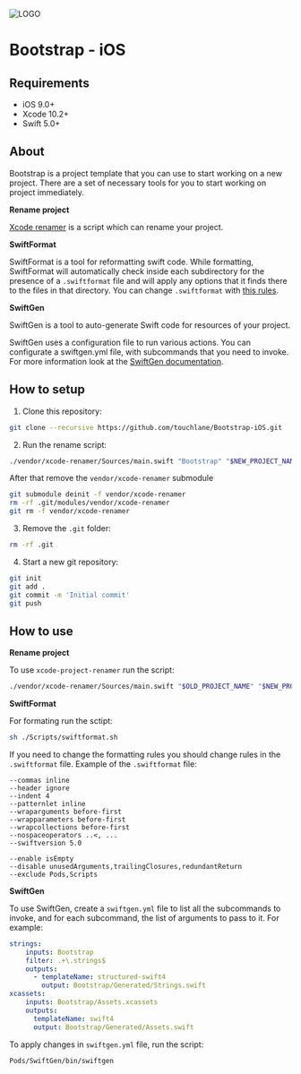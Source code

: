 ![LOGO](https://github.com/touchlane/Bootstrap-iOS/blob/readme/Assets/logo.svg)

# Bootstrap - iOS

## Requirements

* iOS 9.0+
* Xcode 10.2+
* Swift 5.0+

## About

Bootstrap is a project template that you can use to start working on a new project. There are a set of necessary tools for you to start working on project immediately.

**Rename project**

[Xcode renamer](https://github.com/appculture/xcode-project-renamer) is a script which can rename your project. 

**SwiftFormat**

SwiftFormat is a tool for reformatting swift code. While formatting, SwiftFormat will automatically check inside each subdirectory for the presence of a `.swiftformat` file and will apply any options that it finds there to the files in that directory. You can change `.swiftformat` with [this rules](https://github.com/nicklockwood/SwiftFormat/blob/master/Rules.md).
 
**SwiftGen**

SwiftGen is a tool to auto-generate Swift code for resources of your project.

SwiftGen uses a configuration file to run various actions. You can configurate a swiftgen.yml file, with subcommands that you need to invoke. For more information look at the [SwiftGen documentation](https://github.com/SwiftGen/SwiftGen).

## How to setup

1. Clone this repository:

```bash
git clone --recursive https://github.com/touchlane/Bootstrap-iOS.git
```

2. Run the rename script:

```bash
./vendor/xcode-renamer/Sources/main.swift "Bootstrap" "$NEW_PROJECT_NAME"
```

After that remove the `vendor/xcode-renamer` submodule

```bash
git submodule deinit -f vendor/xcode-renamer
rm -rf .git/modules/vendor/xcode-renamer
git rm -f vendor/xcode-renamer
```

3. Remove the `.git` folder:

```bash
rm -rf .git
```

4. Start a new git repository:

```bash
git init
git add .
git commit -m 'Initial commit'
git push
```

## How to use

**Rename project**

To use `xcode-project-renamer` run the script: 

```bash
./vendor/xcode-renamer/Sources/main.swift "$OLD_PROJECT_NAME" "$NEW_PROJECT_NAME"
```

**SwiftFormat**

For formating run the sctipt:

```bash
sh ./Scripts/swiftformat.sh
```

If you need to change the formatting rules you should change rules in the `.swiftformat` file. Example of the `.swiftformat` file:

```
--commas inline
--header ignore
--indent 4
--patternlet inline
--wraparguments before-first
--wrapparameters before-first
--wrapcollections before-first
--nospaceoperators ..<, ...
--swiftversion 5.0

--enable isEmpty
--disable unusedArguments,trailingClosures,redundantReturn
--exclude Pods,Scripts
```

**SwiftGen**

To use SwiftGen, create a `swiftgen.yml` file to list all the subcommands to invoke, and for each subcommand, the list of arguments to pass to it. For example:

```yaml
strings:
    inputs: Bootstrap
    filter: .+\.strings$
    outputs:
      - templateName: structured-swift4
        output: Bootstrap/Generated/Strings.swift
xcassets:
    inputs: Bootstrap/Assets.xcassets
    outputs:
      templateName: swift4
      output: Bootstrap/Generated/Assets.swift
```

To apply changes in `swiftgen.yml` file, run the script:
```bash
Pods/SwiftGen/bin/swiftgen
```